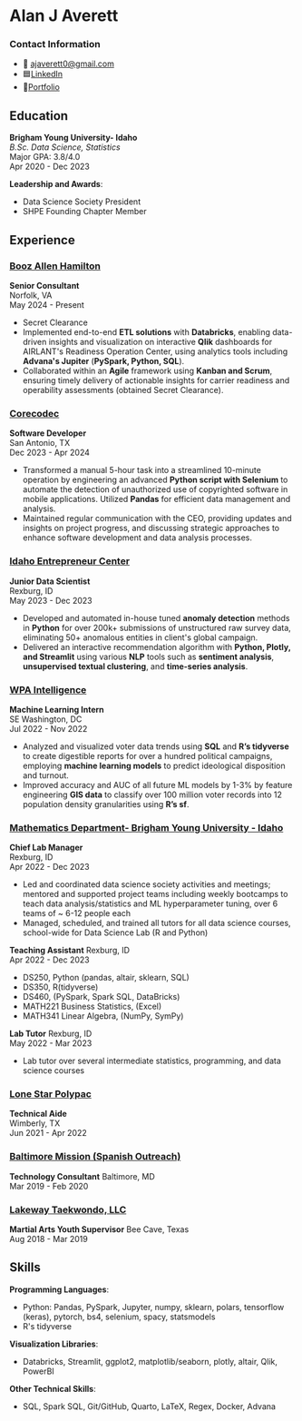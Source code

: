 # Alan J Averett

### Contact Information
- 📧 ajaverett0@gmail.com
- 🟦[LinkedIn](https://linkedin.com/in/ajaverett)
- 📁[Portfolio](https://ajaverett.github.io)

## Education
**Brigham Young University- Idaho**  
*B.Sc. Data Science, Statistics*  
Major GPA: 3.8/4.0  
Apr 2020 - Dec 2023

**Leadership and Awards**:  
- Data Science Society President
- SHPE Founding Chapter Member

## Experience

### [Booz Allen Hamilton](https://www.boozallen.com/)
**Senior Consultant**  
Norfolk, VA  
May 2024 - Present  
- Secret Clearance
- Implemented end-to-end **ETL solutions** with **Databricks**, enabling data-driven insights and visualization on interactive **Qlik** dashboards for AIRLANT's Readiness Operation Center, using analytics tools including **Advana's Jupiter** (**PySpark, Python, SQL**).
- Collaborated within an **Agile** framework using **Kanban and Scrum**, ensuring timely delivery of actionable insights for carrier readiness and operability assessments (obtained Secret Clearance).

### [Corecodec](https://www.corecodec.com/)
**Software Developer**  
San Antonio, TX  
Dec 2023 - Apr 2024  
- Transformed a manual 5-hour task into a streamlined 10-minute operation by engineering an advanced **Python script with Selenium** to automate the detection of unauthorized use of copyrighted software in mobile applications. Utilized **Pandas** for efficient data management and analysis.
- Maintained regular communication with the CEO, providing updates and insights on project progress, and discussing strategic approaches to enhance software development and data analysis processes.

### [Idaho Entrepreneur Center](https://www.idahoecenter.org/)
**Junior Data Scientist**  
Rexburg, ID  
May 2023 - Dec 2023  
- Developed and automated in-house tuned **anomaly detection** methods in **Python** for over 200k+ submissions of unstructured raw survey data, eliminating 50+ anomalous entities in client's global campaign.
- Delivered an interactive recommendation algorithm with **Python, Plotly, and Streamlit** using various **NLP** tools such as **sentiment analysis**, **unsupervised textual clustering**, and **time-series analysis**.

### [WPA Intelligence](https://wpaintel.com/about/)
**Machine Learning Intern**  
SE Washington, DC  
Jul 2022 - Nov 2022  
- Analyzed and visualized voter data trends using **SQL** and **R’s tidyverse** to create digestible reports for over a hundred political campaigns, employing **machine learning models** to predict ideological disposition and turnout.
- Improved accuracy and AUC of all future ML models by 1-3% by feature engineering **GIS data** to classify over 100 million voter records into 12 population density granularities using **R’s sf**.

### [Mathematics Department- Brigham Young University - Idaho](https://byuidatascience.github.io/)
**Chief Lab Manager**  
Rexburg, ID  
Apr 2022 - Dec 2023  
- Led and coordinated data science society activities and meetings; mentored and supported project teams including weekly bootcamps to teach data analysis/statistics and ML hyperparameter tuning, over 6 teams of ~ 6-12 people each
- Managed, scheduled, and trained all tutors for all data science courses, school-wide for Data Science Lab (R and Python)

**Teaching Assistant**
Rexburg, ID  
Apr 2022 - Dec 2023
- DS250, Python (pandas, altair, sklearn, SQL)
- DS350, R(tidyverse)
- DS460, (PySpark, Spark SQL, DataBricks)
- MATH221 Business Statistics, (Excel)
- MATH341 Linear Algebra, (NumPy, SymPy)

**Lab Tutor**
Rexburg, ID  
May 2022 - Mar 2023
- Lab tutor over several intermediate statistics, programming, and data science courses


### [Lone Star Polypac](https://lspoly.com)
**Technical Aide**  
Wimberly, TX  
Jun 2021 - Apr 2022

### [Baltimore Mission (Spanish Outreach)](https://www.facebook.com/BaltimoreMission/)
**Technology Consultant**
Baltimore, MD  
Mar 2019 - Feb 2020


### [Lakeway Taekwondo, LLC](https://lakewaytkd.com/)
**Martial Arts Youth Supervisor**
Bee Cave, Texas  
Aug 2018 - Mar 2019 

## Skills
**Programming Languages**:  
- Python: Pandas, PySpark, Jupyter, numpy, sklearn, polars, tensorflow (keras), pytorch, bs4, selenium, spacy, statsmodels  
- R's tidyverse  

**Visualization Libraries**:  
- Databricks, Streamlit, ggplot2, matplotlib/seaborn, plotly, altair, Qlik, PowerBI  

**Other Technical Skills**:  
- SQL, Spark SQL, Git/GitHub, Quarto, LaTeX, Regex, Docker, Advana
